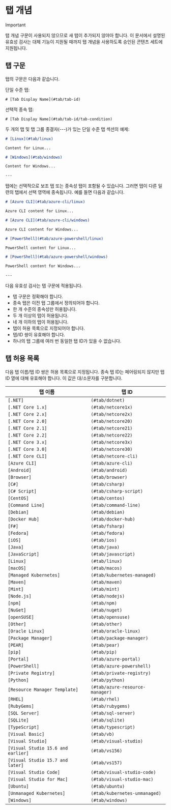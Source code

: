 # <a name="tabbed-conceptual"></a>탭 개념

> [!IMPORTANT]
> 탭 개념 구문이 사용되지 않으므로 새 탭이 추가되지 않야아 합니다. 이 문서에서 설명된 유효성 검사는 대체 기능이 지원될 때까지 탭 개념을 사용하도록 승인된 콘텐츠 세트에 지원됩니다.

## <a name="tab-syntax"></a>탭 구문

탭의 구문은 다음과 같습니다.

단일 수준 탭:

`# [Tab Display Name](#tab/tab-id)`

선택적 종속 탭:

`# [Tab Display Name](#tab/tab-id/tab-condition)`

두 개의 탭 및 탭 그룹 종결자(---)가 있는 단일 수준 탭 섹션의 예제:

```markdown
# [Linux](#tab/linux)

Content for Linux...

# [Windows](#tab/windows)

Content for Windows...

---
```

탭에는 선택적으로 보조 탭 또는 종속성 탭이 포함될 수 있습니다. 그러면 탭이 다른 일련의 탭에서 선택 영역에 종속됩니다. 예를 들면 다음과 같습니다.

```markdown
# [Azure CLI](#tab/azure-cli/linux)

Azure CLI content for Linux...

# [Azure CLI](#tab/azure-cli/windows)

Azure CLI content for Windows...

# [PowerShell](#tab/azure-powershell/linux)

PowerShell content for Linux...

# [PowerShell](#tab/azure-powershell/windows)

PowerShell content for Windows...

---
```

다음 유효성 검사는 탭 구문에 적용됩니다.

- 탭 구문은 정확해야 합니다.
- 종속 탭은 이전 탭 그룹에서 정의되어야 합니다.
- 한 개 수준의 종속성만 허용됩니다.
- 두 개 이상의 탭이 허용됩니다.
- 네 개 이하의 탭이 허용됩니다.
- 탭이 허용 목록으로 지정되어야 합니다.
- 탭/ID 쌍이 유효해야 합니다.
- 하나의 탭 그룹에 여러 번 동일한 탭 ID가 있을 수 없습니다.

## <a name="tab-whitelist"></a>탭 허용 목록

다음 탭 이름/탭 ID 쌍은 허용 목록으로 지정됩니다. 종속 탭 ID는 페어링되지 않지만 탭 ID 열에 대해 유효해야 합니다. 이 값은 대/소문자를 구분합니다.

|탭 이름              |탭 ID            |
|----------------------|------------------|
|`[.NET]`              |`(#tab/dotnet)`   |
|`[.NET Core 1.x]`     |`(#tab/netcore1x)`|
|`[.NET Core 2.x]`     |`(#tab/netcore2x)`|
|`[.NET Core 2.0]`     |`(#tab/netcore20)`|
|`[.NET Core 2.1]`     |`(#tab/netcore21)`|
|`[.NET Core 2.2]`     |`(#tab/netcore22)`|
|`[.NET Core 3.x]`     |`(#tab/netcore3x)`|
|`[.NET Core 3.0]`     |`(#tab/netcore30)`|
|`[.NET Core CLI]`     |`(#tab/netcore-cli)`|
|`[Azure CLI]`         |`(#tab/azure-cli)`|
|`[Android]`           |`(#tab/android)`  |
|`[Browser]`           |`(#tab/browser)`  |
|`[C#]`                |`(#tab/csharp)`   |
|`[C# Script]`         |`(#tab/csharp-script)`|
|`[CentOS]`            |`(#tab/centos)`|
|`[Command Line]`      |`(#tab/command-line)`|
|`[Debian]`            |`(#tab/debian)`|
|`[Docker Hub]`        |`(#tab/docker-hub)`|
|`[F#]`                |`(#tab/fsharp)`|
|`[Fedora]`            |`(#tab/fedora)`|
|`[iOS]`               |`(#tab/ios)`      |
|`[Java]`              |`(#tab/java)`|
|`[JavaScript]`        |`(#tab/javascript)`|
|`[Linux]`             |`(#tab/linux)`    |
|`[macOS]`             |`(#tab/macos)`    |
|`[Managed Kubernetes]`|`(#tab/kubernetes-managed)`|
|`[Maven]`             |`(#tab/maven)`|
|`[Mint]`              |`(#tab/mint)`|
|`[Node.js]`           |`(#tab/nodejs)`|
|`[npm]`               |`(#tab/npm)` |
|`[NuGet]`             |`(#tab/nuget)`|
|`[openSUSE]`          |`(#tab/opensuse)`|
|`[Other]`             |`(#tab/other)` |
|`[Oracle Linux]`      |`(#tab/oracle-linux)`|
|`[Package Manager]`   |`(#tab/package-manager)` |
|`[PEAR]`              |`(#tab/pear)`|
|`[pip]`               |`(#tab/pip)`|
|`[Portal]`            |`(#tab/azure-portal)`    |
|`[PowerShell]`        |`(#tab/azure-powershell)`|
|`[Private Registry]`  |`(#tab/private-registry)`|
|`[Python]`            |`(#tab/python)`|
|`[Resource Manager Template]`|`(#tab/azure-resource-manager)`|
|`[RHEL]`              |`(#tab/rhel)`|
|`[RubyGems]`          |`(#tab/rubygems)`|
|`[SQL Server]`        |`(#tab/sql-server)`|
|`[SQLite]`            |`(#tab/sqlite)`|
|`[TypeScript]`        |`(#tab/typescript)`|
|`[Visual Basic]`      |`(#tab/vb)` |
|`[Visual Studio]`     |`(#tab/visual-studio)`|
|`[Visual Studio 15.6 and earlier]`|`(#tab/vs156)`|
|`[Visual Studio 15.7 and later]`  |`(#tab/vs157)`|
|`[Visual Studio Code]`            |`(#tab/visual-studio-code)`|
|`[Visual Studio for Mac]`         |`(#tab/visual-studio-mac)`|
|`[Ubuntu]`                        |`(#tab/ubuntu)`|
|`[Unmanaged Kubernetes]`          |`(#tab/kubernetes-unmanaged)`|
|`[Windows]`   |`(#tab/windows)`   |